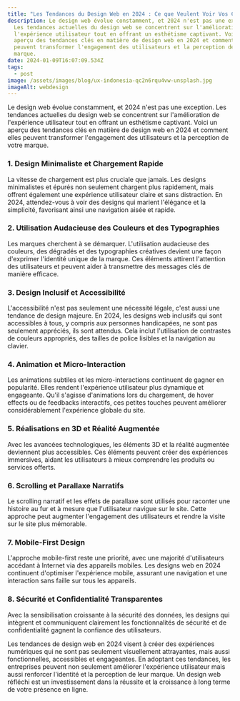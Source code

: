 ```yaml
---
title: "Les Tendances du Design Web en 2024 : Ce que Veulent Voir Vos Clients"
description: Le design web évolue constamment, et 2024 n'est pas une exception.
  Les tendances actuelles du design web se concentrent sur l'amélioration de
  l'expérience utilisateur tout en offrant un esthétisme captivant. Voici un
  aperçu des tendances clés en matière de design web en 2024 et comment elles
  peuvent transformer l'engagement des utilisateurs et la perception de votre
  marque.
date: 2024-01-09T16:07:09.534Z
tags:
  - post
image: /assets/images/blog/ux-indonesia-qc2n6rqu4vw-unsplash.jpg
imageAlt: webdesign
---
```

Le design web évolue constamment, et 2024 n'est pas une exception. Les tendances actuelles du design web se concentrent sur l'amélioration de l'expérience utilisateur tout en offrant un esthétisme captivant. Voici un aperçu des tendances clés en matière de design web en 2024 et comment elles peuvent transformer l'engagement des utilisateurs et la perception de votre marque.

### 1. Design Minimaliste et Chargement Rapide

La vitesse de chargement est plus cruciale que jamais. Les designs minimalistes et épurés non seulement chargent plus rapidement, mais offrent également une expérience utilisateur claire et sans distraction. En 2024, attendez-vous à voir des designs qui marient l'élégance et la simplicité, favorisant ainsi une navigation aisée et rapide.

### 2. Utilisation Audacieuse des Couleurs et des Typographies

Les marques cherchent à se démarquer. L'utilisation audacieuse des couleurs, des dégradés et des typographies créatives devient une façon d'exprimer l'identité unique de la marque. Ces éléments attirent l'attention des utilisateurs et peuvent aider à transmettre des messages clés de manière efficace.

### 3. Design Inclusif et Accessibilité

L'accessibilité n'est pas seulement une nécessité légale, c'est aussi une tendance de design majeure. En 2024, les designs web inclusifs qui sont accessibles à tous, y compris aux personnes handicapées, ne sont pas seulement appréciés, ils sont attendus. Cela inclut l'utilisation de contrastes de couleurs appropriés, des tailles de police lisibles et la navigation au clavier.

### 4. Animation et Micro-Interaction

Les animations subtiles et les micro-interactions continuent de gagner en popularité. Elles rendent l'expérience utilisateur plus dynamique et engageante. Qu'il s'agisse d'animations lors du chargement, de hover effects ou de feedbacks interactifs, ces petites touches peuvent améliorer considérablement l'expérience globale du site.

### 5. Réalisations en 3D et Réalité Augmentée

Avec les avancées technologiques, les éléments 3D et la réalité augmentée deviennent plus accessibles. Ces éléments peuvent créer des expériences immersives, aidant les utilisateurs à mieux comprendre les produits ou services offerts.

### 6. Scrolling et Parallaxe Narratifs

Le scrolling narratif et les effets de parallaxe sont utilisés pour raconter une histoire au fur et à mesure que l'utilisateur navigue sur le site. Cette approche peut augmenter l'engagement des utilisateurs et rendre la visite sur le site plus mémorable.

### 7. Mobile-First Design

L'approche mobile-first reste une priorité, avec une majorité d'utilisateurs accédant à Internet via des appareils mobiles. Les designs web en 2024 continuent d'optimiser l'expérience mobile, assurant une navigation et une interaction sans faille sur tous les appareils.

### 8. Sécurité et Confidentialité Transparentes

Avec la sensibilisation croissante à la sécurité des données, les designs qui intègrent et communiquent clairement les fonctionnalités de sécurité et de confidentialité gagnent la confiance des utilisateurs.



Les tendances de design web en 2024 visent à créer des expériences numériques qui ne sont pas seulement visuellement attrayantes, mais aussi fonctionnelles, accessibles et engageantes. En adoptant ces tendances, les entreprises peuvent non seulement améliorer l'expérience utilisateur mais aussi renforcer l'identité et la perception de leur marque. Un design web réfléchi est un investissement dans la réussite et la croissance à long terme de votre présence en ligne.